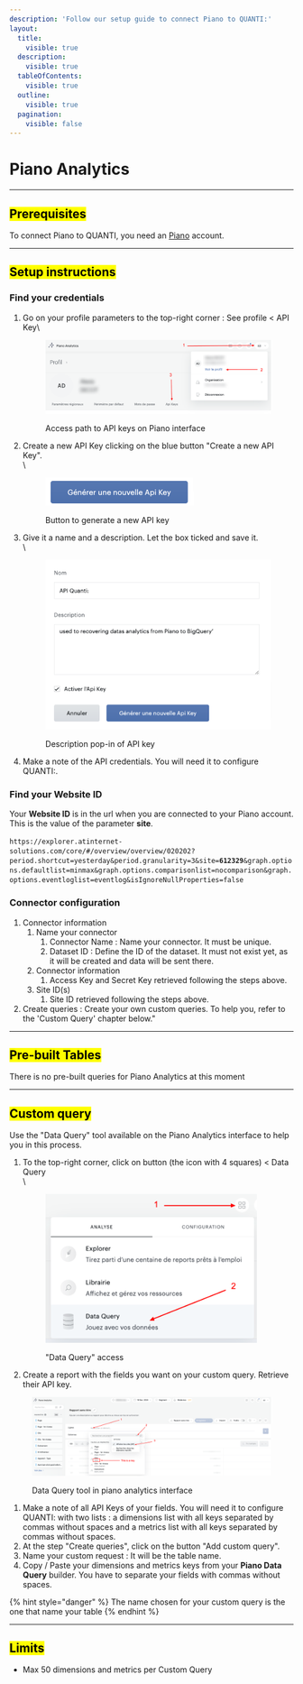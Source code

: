 ```yaml
---
description: 'Follow our setup guide to connect Piano to QUANTI:'
layout:
  title:
    visible: true
  description:
    visible: true
  tableOfContents:
    visible: true
  outline:
    visible: true
  pagination:
    visible: false
---
```


# Piano Analytics

***

## <mark style="background-color:yellow;">Prerequisites</mark>

To connect Piano to QUANTI, you need an [Piano](https://piano.io/fr/?utm_source=quanti.io\&utm_medium=partnership\&utlm_campaign=campaign=ecommerce-data-connector) account.

***

## <mark style="background-color:yellow;">Setup instructions</mark>

### Find your credentials

1.  Go on your profile parameters to the top-right corner : See profile < API Key\


    <figure><img src="../../content/en/docs/prologue/piano/piano1.png" alt="Access path to API keys on Piano interface"><figcaption><p>Access path to API keys on Piano interface<br></p></figcaption></figure>
2.  Create a new API Key clicking on the blue button "Create a new API Key".\
    \


    <figure><img src="../../content/en/docs/prologue/piano/piano2.png" alt="Button to generate a new API key on Piano interface" width="263"><figcaption><p>Button to generate a new API key</p></figcaption></figure>


3.  Give it a name and a description. Let the box ticked and save it.\
    \


    <figure><img src="../../content/en/docs/prologue/piano/piano3.png" alt="Description pop-in of API key in Piano interface" width="563"><figcaption><p>Description pop-in of API key</p></figcaption></figure>


4. Make a note of the API credentials. You will need it to configure QUANTI:.

### Find your Website ID

Your **Website ID** is in the url when you are connected to your Piano account. This is the value of the parameter **site**.

`https://explorer.atinternet-solutions.com/core/#/overview/overview/020202?period.shortcut=yesterday&period.granularity=3&site=`**`612329`**`&graph.options.defaultlist=minmax&graph.options.comparisonlist=nocomparison&graph.options.eventloglist=eventlog&isIgnoreNullProperties=false`

### Connector configuration

1. Connector information
   1. Name your connector
      1. Connector Name : Name your connector. It must be unique.
      2. Dataset ID : Define the ID of the dataset. It must not exist yet, as it will be created and data will be sent there.
   2. Connector information
      1. Access Key and Secret Key retrieved following the steps above.
   3. Site ID(s)
      1. Site ID retrieved following the steps above.
2. Create queries : Create your own custom queries. To help you, refer to the 'Custom Query' chapter below."

***

## <mark style="background-color:yellow;">Pre-built Tables</mark>

There is no pre-built queries for Piano Analytics at this moment

***

## <mark style="background-color:yellow;">Custom query</mark>

Use the "Data Query" tool available on the Piano Analytics interface to help you in this process.

1.  To the top-right corner, click on button (the icon with 4 squares) < Data Query\
    \


    <figure><img src="../../content/en/docs/prologue/piano/piano4.png" alt="&#x22;Data Query&#x22; access" width="375"><figcaption><p>"Data Query" access</p></figcaption></figure>


2. Create a report with the fields you want on your custom query. Retrieve their API key.

<figure><img src="../../content/en/docs/prologue/piano/piano5.png" alt="Data Query tool in piano analytics interface"><figcaption><p>Data Query tool in piano analytics interface</p></figcaption></figure>



1. Make a note of all API Keys of your fields. You will need it to configure QUANTI: with two lists : a dimensions list with all keys separated by commas without spaces and a metrics list with all keys separated by commas without spaces.
2. At the step "Create queries", click on the button "Add custom query".
3. Name your custom request : It will be the table name.
4. Copy / Paste your dimensions and metrics keys from your **Piano Data Query** builder. You have to separate your fields with commas without spaces.

{% hint style="danger" %}
The name chosen for your custom query is the one that name your table
{% endhint %}

***

## <mark style="background-color:yellow;">Limits</mark>

* Max 50 dimensions and metrics per Custom Query
